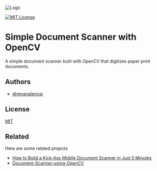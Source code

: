 
![Logo](https://dev-to-uploads.s3.amazonaws.com/uploads/articles/th5xamgrr6se0x5ro4g6.png)

[![MIT License](https://img.shields.io/badge/License-MIT-green.svg)](https://choosealicense.com/licenses/mit/)
# Simple Document Scanner with OpenCV

A simple document scanner built with OpenCV that digitizes paper print documents.


## Authors

- [@renanalencar](https://www.github.com/renanalencar)


## License

[MIT](https://choosealicense.com/licenses/mit/)


## Related

Here are some related projects
- [How to Build a Kick-Ass Mobile Document Scanner in Just 5 Minutes](https://pyimagesearch.com/2014/09/01/build-kick-ass-mobile-document-scanner-just-5-minutes/)
- [Document-Scanner-using-OpenCV](https://github.com/sharmaji27/Document-Scanner-using-OpenCV/blob/main/b.jpg)